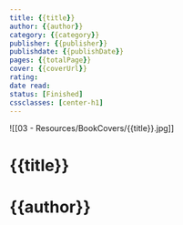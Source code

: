 ```yaml
---
title: {{title}} 
author: {{author}} 
category: {{category}} 
publisher: {{publisher}} 
publishdate: {{publishDate}} 
pages: {{totalPage}} 
cover: {{coverUrl}} 
rating: 
date read: 
status: [Finished]
cssclasses: [center-h1]
---
```

![[03 - Resources/BookCovers/{{title}}.jpg]]
# {{title}}
# {{author}}